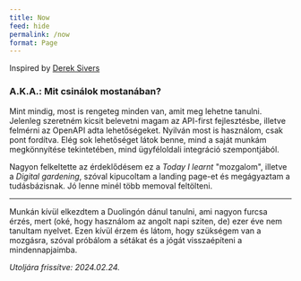 ```yaml
---
title: Now
feed: hide
permalink: /now
format: Page
---
```

Inspired by [Derek Sivers](https://sive.rs/nowff)

### A.K.A.: Mit csinálok mostanában?

Mint mindig, most is rengeteg minden van, amit meg lehetne tanulni. Jelenleg szeretném kicsit belevetni magam az API-first fejlesztésbe, illetve felmérni az OpenAPI adta lehetőségeket. 
Nyilván most is használom, csak pont fordítva. Elég sok lehetőséget látok benne, mind a saját munkám megkönnyítése tekintetében, mind ügyféloldali integráció szempontjából.

Nagyon felkeltette az érdeklődésem ez a *Today I learnt* "mozgalom", illetve a *Digital gardening*, szóval kipucoltam a landing page-et és megágyaztam a tudásbázisnak. Jó lenne minél több memoval feltölteni.

---

Munkán kívül elkezdtem a Duolingón dánul tanulni, ami nagyon furcsa érzés, mert (oké, hogy használom az angolt napi sziten, de) ezer éve nem tanultam nyelvet. Ezen kívül érzem és látom, hogy szükségem van a mozgásra, szóval 
próbálom a sétákat és a jógát visszaépíteni a mindennapjaimba.





*Utoljára frissítve: 2024.02.24.*
